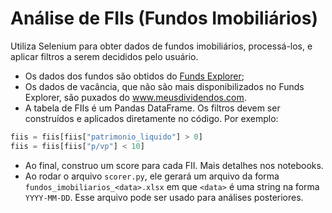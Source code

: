 # Análise de FIIs (Fundos Imobiliários)

Utiliza Selenium para obter dados de fundos imobiliários, processá-los, e aplicar filtros a serem decididos pelo usuário.
* Os dados dos fundos são obtidos do [Funds Explorer](https://www.fundsexplorer.com.br/ranking);
* Os dados de vacância, que não são mais disponibilizados no Funds Explorer, são puxados do www.meusdividendos.com. 
* A tabela de FIIs é um Pandas DataFrame. Os filtros devem ser construídos e aplicados diretamente no código. Por exemplo:

```python
fiis = fiis[fiis["patrimonio_liquido"] > 0]
fiis = fiis[fiis["p/vp"] < 10] 
```

* Ao final, construo um score para cada FII. Mais detalhes nos notebooks.
* Ao rodar o arquivo `scorer.py`, ele gerará um arquivo da forma `fundos_imobiliarios_<data>.xlsx` em que `<data>` é uma string na forma `YYYY-MM-DD`. Esse arquivo pode ser usado para análises posteriores.